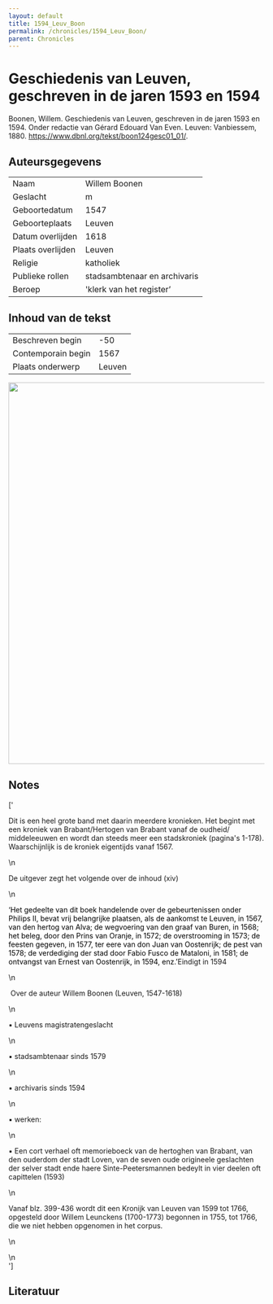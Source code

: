 ```yaml
---
layout: default
title: 1594_Leuv_Boon
permalink: /chronicles/1594_Leuv_Boon/
parent: Chronicles
--- 
```



# Geschiedenis van Leuven, geschreven in de jaren 1593 en 1594 

Boonen, Willem. Geschiedenis van Leuven, geschreven in de jaren 1593 en 1594. Onder redactie van Gérard Edouard Van Even. Leuven: Vanbiessem, 1880. https://www.dbnl.org/tekst/boon124gesc01_01/. 

## Auteursgegevens 

| | | 
| --------------- | --------------- | 
| Naam | Willem Boonen | 
| Geslacht | m | 
 | Geboortedatum | 1547 | 
| Geboorteplaats | Leuven | 
| Datum overlijden | 1618 | 
| Plaats overlijden | Leuven | 
| Religie | katholiek | 
| Publieke rollen | stadsambtenaar en archivaris | 
| Beroep | 'klerk van het register’ | 

## Inhoud van de tekst 

| | | 
| --------------- | --------------- | 
| Beschreven begin | -50 | 
| Contemporain begin | 1567 | 
| Plaats onderwerp | Leuven | 

[<img src="..\..\barplots_chronicles\1594_Leuv_Boon.jpg" width="750"/>](..\..\barplots_chronicles\1594_Leuv_Boon.jpg) 

## Notes 

['<div data-schema-version="8"><p>Dit is een heel grote band met daarin meerdere kronieken. Het begint met een kroniek van Brabant/Hertogen van Brabant vanaf de oudheid/ middeleeuwen en wordt dan steeds meer een stadskroniek (pagina\'s 1-178). Waarschijnlijk is de kroniek eigentijds vanaf 1567. </p>\n<p>De uitgever zegt het volgende over de inhoud (xiv)</p>\n<p><span style="color: rgb(0, 0, 0)"><span style="background-color: rgb(255, 255, 255)">‘Het gedeelte van dit boek handelende over de gebeurtenissen onder Philips II, bevat vrij belangrijke plaatsen, als de aankomst te Leuven, in 1567, van den hertog van Alva; de wegvoering van den graaf van Buren, in 1568; het beleg, door den Prins van Oranje, in 1572; de overstrooming in 1573; de feesten gegeven, in 1577, ter eere van don Juan van Oostenrijk; de pest van 1578; de verdediging der stad door Fabio Fusco de Mataloni, in 1581; de ontvangst van Ernest van Oostenrijk, in 1594, enz.’</span></span>Eindigt in 1594</p>\n<p>&nbsp;Over de auteur Willem Boonen (Leuven, 1547-1618)</p>\n<p>▪ Leuvens magistratengeslacht</p>\n<p>▪ stadsambtenaar sinds 1579</p>\n<p>▪ archivaris sinds 1594</p>\n<p>▪ werken:</p>\n<p>▪ Een cort verhael oft memorieboeck van de hertoghen van Brabant, van den ouderdom der stadt Loven, van de seven oude origineele geslachten der selver stadt ende haere Sinte-Peetersmannen bedeylt in vier deelen oft capittelen (1593)</p>\n<p>Vanaf blz. 399-436 wordt dit een Kronijk van Leuven van 1599 tot 1766, opgesteld door Willem Leunckens (1700-1773) begonnen in 1755, tot 1766, die we niet hebben opgenomen in het corpus.</p>\n<p></p>\n</div>'] 

## Literatuur 

